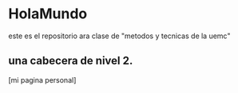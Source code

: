 # HolaMundo
este es el repositorio ara clase de "metodos y tecnicas de la uemc"
## una cabecera de nivel 2.
[mi pagina personal]
